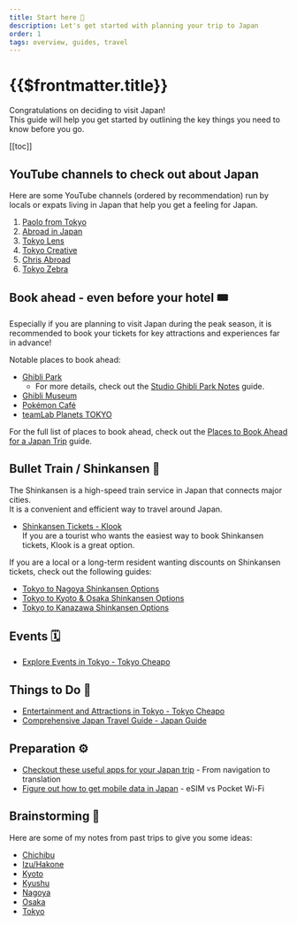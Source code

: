 ```yaml
---
title: Start here 💪
description: Let's get started with planning your trip to Japan
order: 1
tags: overview, guides, travel
---
```



# {{$frontmatter.title}}

Congratulations on deciding to visit Japan!  
This guide will help you get started by outlining the key things you need to know before you go.

[[toc]]


## YouTube channels to check out about Japan

Here are some YouTube channels (ordered by recommendation) run by locals or expats living in Japan that help you get a feeling for Japan.
1. [Paolo from Tokyo](https://youtube.com/@paolofromtokyo)
1. [Abroad in Japan](https://youtube.com/@abroadinjapan)
1. [Tokyo Lens](https://youtube.com/@TokyoLens)
1. [Tokyo Creative](https://youtube.com/@TokyoCreativePlay)
1. [Chris Abroad](https://youtube.com/@ChrisAbroad)
1. [Tokyo Zebra](https://youtube.com/@TokyoZebra)


## Book ahead - even before your hotel 🎟️

Especially if you are planning to visit Japan during the peak season, it is recommended to book your tickets for key attractions and experiences far in advance!

Notable places to book ahead:
* [Ghibli Park](./reserve-ahead.md#ghibli-park)  
  * For more details, check out the [Studio Ghibli Park Notes](../kansai/nagoya-ghibli-park-trip.md) guide.
* [Ghibli Museum](./reserve-ahead.md#ghibli-museum)
* [Pokémon Café](./reserve-ahead.md#pokémon-café)
* [teamLab Planets TOKYO](./reserve-ahead.md#teamlab-planets-tokyo)

For the full list of places to book ahead, check out the [Places to Book Ahead for a Japan Trip](./reserve-ahead.md) guide.


## Bullet Train / Shinkansen 🚅

The Shinkansen is a high-speed train service in Japan that connects major cities.  
It is a convenient and efficient way to travel around Japan.  
* [Shinkansen Tickets - Klook](https://www.klook.com/japan-rail/shinkansen/)  
  If you are a tourist who wants the easiest way to book Shinkansen tickets, Klook is a great option.

If you are a local or a long-term resident wanting discounts on Shinkansen tickets, check out the following guides:
* [Tokyo to Nagoya Shinkansen Options](../bullet-train-shinkansen/shinkansen-tokyo-nagoya.md)
* [Tokyo to Kyoto & Osaka Shinkansen Options](../bullet-train-shinkansen/shinkansen-tokyo-osaka.md)
* [Tokyo to Kanazawa Shinkansen Options](../bullet-train-shinkansen/shinkansen-tokyo-kanazawa.md)


## Events 🗓️

* [Explore Events in Tokyo - Tokyo Cheapo](https://tokyocheapo.com/events/)


## Things to Do 🎉

* [Entertainment and Attractions in Tokyo - Tokyo Cheapo](https://tokyocheapo.com/entertainment/)
* [Comprehensive Japan Travel Guide - Japan Guide](https://www.japan-guide.com)


## Preparation ⚙️

* [Checkout these useful apps for your Japan trip](./apps.md) - From navigation to translation
* [Figure out how to get mobile data in Japan](./mobile-data.md) - eSIM vs Pocket Wi-Fi


## Brainstorming 🤔

Here are some of my notes from past trips to give you some ideas:
* [Chichibu](../tokyo-weekend-trips/chichibu-trip.md)
* [Izu/Hakone](../tokyo-weekend-trips/izu-hakone-trip.md)
* [Kyoto](../kansai/kyoto-trip.md)
* [Kyushu](../kyushu-trip.md)
* [Nagoya](../kansai/nagoya-trip.md)
* [Osaka](../kansai/osaka-trip.md)
* [Tokyo](../tokyo/tokyo-trip.md)
